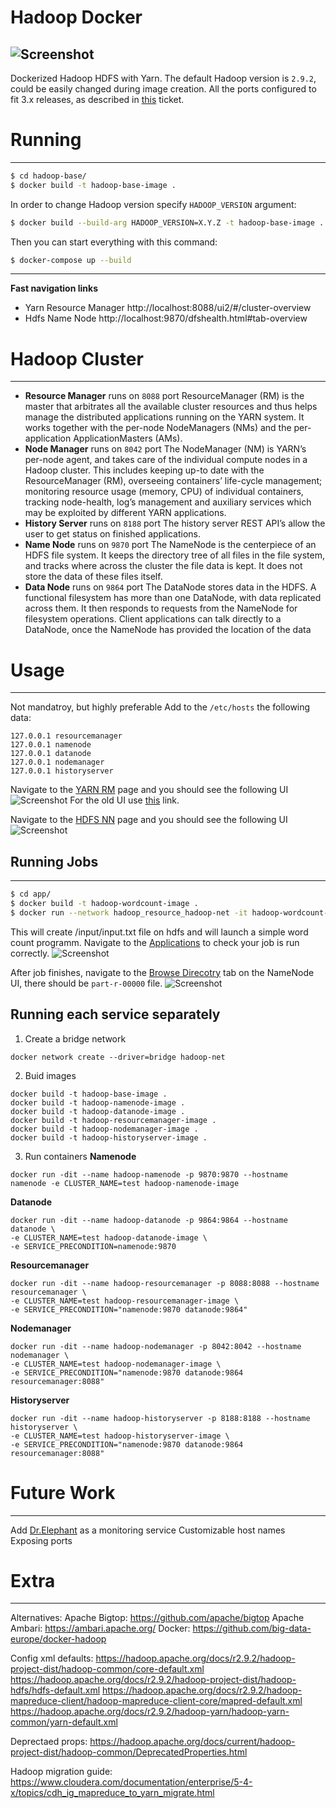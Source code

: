 # Hadoop Docker
![Screenshot](images/hadoop_logo_new.svg)
------
Dockerized Hadoop HDFS with Yarn. 
The default Hadoop version is `2.9.2`, could be easily changed during image creation.
All the ports configured to fit 3.x releases, as described in [this](https://issues.apache.org/jira/browse/HDFS-9427) ticket.

# Running
------
```sh
$ cd hadoop-base/
$ docker build -t hadoop-base-image .
```
In order to change Hadoop version specify `HADOOP_VERSION` argument:
```sh
$ docker build --build-arg HADOOP_VERSION=X.Y.Z -t hadoop-base-image .
```
Then you can start everything with this command:
```sh
$ docker-compose up --build
```
------
**Fast navigation links**
- Yarn Resource Manager http://localhost:8088/ui2/#/cluster-overview
- Hdfs Name Node http://localhost:9870/dfshealth.html#tab-overview

# Hadoop Cluster
------
- **Resource Manager** runs on `8088` port
ResourceManager (RM) is the master that arbitrates all the available cluster resources and thus helps manage the distributed applications running on the YARN system. It works together with the per-node NodeManagers (NMs) and the per-application ApplicationMasters (AMs).
- **Node Manager** runs on `8042` port
The NodeManager (NM) is YARN’s per-node agent, and takes care of the individual compute nodes in a Hadoop cluster. This includes keeping up-to date with the ResourceManager (RM), overseeing containers’ life-cycle management; monitoring resource usage (memory, CPU) of individual containers, tracking node-health, log’s management and auxiliary services which may be exploited by different YARN applications.
- **History Server** runs on `8188` port
The history server REST API’s allow the user to get status on finished applications.
- **Name Node** runs on `9870` port
The NameNode is the centerpiece of an HDFS file system. It keeps the directory tree of all files in the file system, and tracks where across the cluster the file data is kept. It does not store the data of these files itself.
- **Data Node** runs on `9864` port
The DataNode stores data in the HDFS. A functional filesystem has more than one DataNode, with data replicated across them. It then responds to requests from the NameNode for filesystem operations. Client applications can talk directly to a DataNode, once the NameNode has provided the location of the data

# Usage
------
Not mandatroy, but highly preferable
Add to the `/etc/hosts` the following data:
```
127.0.0.1 resourcemanager
127.0.0.1 namenode
127.0.0.1 datanode
127.0.0.1 nodemanager
127.0.0.1 historyserver
```
Navigate to the [YARN RM](http://resourcemanager:8088/ui2/#/cluster-overview) page and you should see the following UI
![Screenshot](images/yarnV2_console.png)
For the old UI use [this](http://resourcemanager:8088) link.

Navigate to the [HDFS NN](http://namenode:9870/dfshealth.html#tab-overview) page and you should see the following UI
![Screenshot](images/hdfsNN_conolse.png)

## Running Jobs
------
```sh
$ cd app/
$ docker build -t hadoop-wordcount-image .
$ docker run --network hadoop_resource_hadoop-net -it hadoop-wordcount-image
```
This will create /input/input.txt file on hdfs and will launch a simple word count programm.
Navigate to the [Applications](http://resourcemanager:8088/ui2/#/yarn-apps/apps) to check your job is run correctly.
![Screenshot](images/applications_tab.png)

After job finishes, navigate to the [Browse Direcotry](http://namenode:9870/explorer.html#/output) tab on the NameNode UI, there should be `part-r-00000` file.
![Screenshot](images/hdfs_file.png)

Running each service separately
------
1. Create a bridge network
```
docker network create --driver=bridge hadoop-net
```
2. Buid images
```
docker build -t hadoop-base-image .
docker build -t hadoop-namenode-image .
docker build -t hadoop-datanode-image .
docker build -t hadoop-resourcemanager-image .
docker build -t hadoop-nodemanager-image .
docker build -t hadoop-historyserver-image .
```
3. Run containers
**Namenode**
```
docker run -dit --name hadoop-namenode -p 9870:9870 --hostname namenode -e CLUSTER_NAME=test hadoop-namenode-image
```
**Datanode**
```
docker run -dit --name hadoop-datanode -p 9864:9864 --hostname datanode \
-e CLUSTER_NAME=test hadoop-datanode-image \
-e SERVICE_PRECONDITION=namenode:9870
```
**Resourcemanager**
```
docker run -dit --name hadoop-resourcemanager -p 8088:8088 --hostname resourcemanager \
-e CLUSTER_NAME=test hadoop-resourcemanager-image \
-e SERVICE_PRECONDITION="namenode:9870 datanode:9864"
```
**Nodemanager**
```
docker run -dit --name hadoop-nodemanager -p 8042:8042 --hostname nodemanager \
-e CLUSTER_NAME=test hadoop-nodemanager-image \
-e SERVICE_PRECONDITION="namenode:9870 datanode:9864 resourcemanager:8088"
```
**Historyserver**
```
docker run -dit --name hadoop-historyserver -p 8188:8188 --hostname historyserver \
-e CLUSTER_NAME=test hadoop-historyserver-image \
-e SERVICE_PRECONDITION="namenode:9870 datanode:9864 resourcemanager:8088"
```

# Future Work
-----
Add [Dr.Elephant](https://github.com/linkedin/dr-elephant) as a monitoring service
Customizable host names
Exposing ports

# Extra
-----
Alternatives:
Apache Bigtop: https://github.com/apache/bigtop
Apache Ambari: https://ambari.apache.org/
Docker: https://github.com/big-data-europe/docker-hadoop

Config xml defaults:
https://hadoop.apache.org/docs/r2.9.2/hadoop-project-dist/hadoop-common/core-default.xml
https://hadoop.apache.org/docs/r2.9.2/hadoop-project-dist/hadoop-hdfs/hdfs-default.xml
https://hadoop.apache.org/docs/r2.9.2/hadoop-mapreduce-client/hadoop-mapreduce-client-core/mapred-default.xml
https://hadoop.apache.org/docs/r2.9.2/hadoop-yarn/hadoop-yarn-common/yarn-default.xml

Deprectaed props:
https://hadoop.apache.org/docs/current/hadoop-project-dist/hadoop-common/DeprecatedProperties.html

Hadoop migration guide:
https://www.cloudera.com/documentation/enterprise/5-4-x/topics/cdh_ig_mapreduce_to_yarn_migrate.html
